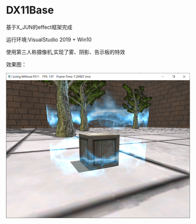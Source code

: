 # DX11Base

基于X_JUN的effect框架完成

运行环境:VisualStudio 2019  + Win10

使用第三人称摄像机,实现了雾、阴影、告示板的特效

效果图：



![showPic](show\showPic.png)


